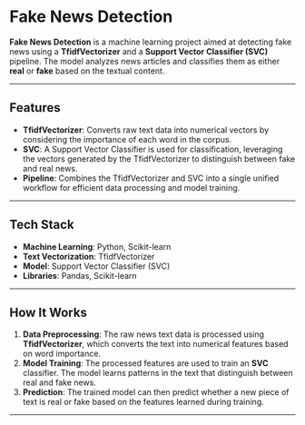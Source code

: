 # Fake News Detection

**Fake News Detection** is a machine learning project aimed at detecting fake news  using a **TfidfVectorizer** and a **Support Vector Classifier (SVC)** pipeline. The model analyzes news articles and classifies them as either **real** or **fake** based on the textual content.

---

## Features
- **TfidfVectorizer**: Converts raw text data into numerical vectors by considering the importance of each word in the corpus.
- **SVC**: A Support Vector Classifier is used for classification, leveraging the vectors generated by the TfidfVectorizer to distinguish between fake and real news.
- **Pipeline**: Combines the TfidfVectorizer and SVC into a single unified workflow for efficient data processing and model training.

---

## Tech Stack
- **Machine Learning**: Python, Scikit-learn
- **Text Vectorization**: TfidfVectorizer
- **Model**: Support Vector Classifier (SVC)
- **Libraries**: Pandas,  Scikit-learn

---

## How It Works

1. **Data Preprocessing**: The raw news text data is processed using **TfidfVectorizer**, which converts the text into numerical features based on word importance.
2. **Model Training**: The processed features are used to train an **SVC** classifier. The model learns patterns in the text that distinguish between real and fake news.
3. **Prediction**: The trained model can then predict whether a new piece of text is real or fake based on the features learned during training.

---
